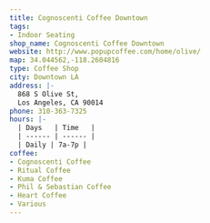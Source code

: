 ```yaml
---
title: Cognoscenti Coffee Downtown
tags:
- Indoor Seating
shop_name: Cognoscenti Coffee Downtown
website: http://www.popupcoffee.com/home/olive/
map: 34.044562,-118.2604816
type: Coffee Shop
city: Downtown LA
address: |-
  868 S Olive St,
  Los Angeles, CA 90014
phone: 310-363-7325
hours: |-
  | Days   | Time   |
  | ------ | ------ |
  | Daily | 7a-7p |
coffee:
- Cognoscenti Coffee
- Ritual Coffee
- Kuma Coffee
- Phil & Sebastian Coffee
- Heart Coffee
- Various
---
```


